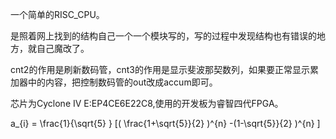 一个简单的RISC_CPU。  

是照着网上找到的结构自己一个一个模块写的，写的过程中发现结构也有错误的地方，就自己魔改了。  

cnt2的作用是刷新数码管，cnt3的作用是显示斐波那契数列，如果要正常显示累加器中的内容，把控制数码管的out改成accum即可。  

芯片为Cyclone IV E:EP4CE6E22C8,使用的开发板为睿智四代FPGA。  

a_{i} =   \frac{1}{\sqrt{5} } [( \frac{1+\sqrt{5}}{2} )^{n} -(1-\sqrt{5}}{2} )^{n} ]
